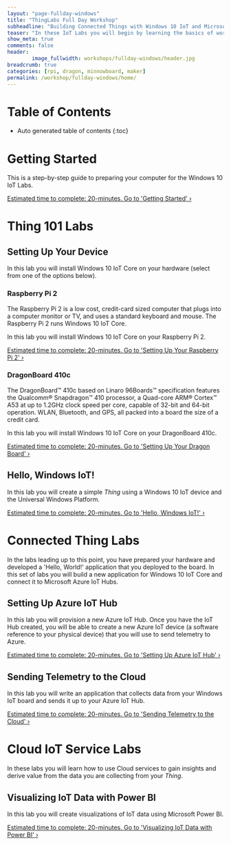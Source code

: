 ```yaml
---
layout: "page-fullday-windows"
title: "ThingLabs Full Day Workshop"
subheadline: "Building Connected Things with Windows 10 IoT and Microsoft Azure"
teaser: "In these IoT Labs you will begin by learning the basics of working with Windows 10 IoT Core connected to sensors and devices. You will move on to connecting the device to the Cloud. You will learn how to leverage Microsoft Azure services to collect data and control devices and use advanced services like analytics and machine learningto discover insights using your Things."
show_meta: true
comments: false
header: 
        image_fullwidth: workshops/fullday-windows/header.jpg
breadcrumb: true
categories: [rpi, dragon, minnowboard, maker]
permalink: /workshop/fullday-windows/home/
---
```


# Table of Contents
*  Auto generated table of contents
{:toc}

# Getting Started
This is a step-by-step guide to preparing your computer for the Windows 10 IoT Labs.

<a class="radius button small" href="{{ site.url }}/workshop/fullday-windows/getting-started/">Estimated time to complete: 20-minutes. Go to  'Getting Started' ›</a>

# Thing 101 Labs

## Setting Up Your Device
In this lab you will install Windows 10 IoT Core on your hardware (select from one of the options below). 

### Raspberry Pi 2
The Raspberry Pi 2 is a low cost, credit-card sized computer that plugs into a computer monitor or TV, and uses a standard keyboard and mouse. The Raspberry Pi 2 runs Windows 10 IoT Core.

In this lab you will install Windows 10 IoT Core on your Raspberry Pi 2.

<a class="radius button small" href="{{ site.url }}/workshop/fullday-windows/setup-rpi2/">Estimated time to complete: 20-minutes. Go to  'Setting Up Your Raspberry Pi 2' ›</a>

### DragonBoard 410c
The DragonBoard™ 410c based on Linaro 96Boards™ specification features the Qualcomm® Snapdragon™ 410 processor, a Quad-core ARM® Cortex™ A53 at up to 1.2GHz clock speed per core, capable of 32-bit and 64-bit operation. WLAN, Bluetooth, and GPS, all packed into a board the size of a credit card.

In this lab you will install Windows 10 IoT Core on your DragonBoard 410c.

<a class="radius button small" href="{{ site.url }}/workshop/fullday-windows/setup-dragon/">Estimated time to complete: 20-minutes. Go to  'Setting Up Your Dragon Board' ›</a>

## Hello, Windows IoT!
In this lab you will create a simple _Thing_ using a Windows 10 IoT device and the Universal Windows Platform. 

<a class="radius button small" href="{{ site.url }}/workshop/fullday-windows/hello-windows-iot/">Estimated time to complete: 20-minutes. Go to  'Hello, Windows IoT!' ›</a>

# Connected Thing Labs
In the labs leading up to this point, you have prepared your hardware and developed a 'Hello, World!' application that you deployed to the board. In this set of labs you will build a new application for Windows 10 IoT Core and connect it to Microsoft Azure IoT Hubs.

## Setting Up Azure IoT Hub
In this lab you will provision a new Azure IoT Hub. Once you have the IoT Hub created, you will be able to create a new Azure IoT device (a software reference to your physical device) that you will use to send telemetry to Azure.

<a class="radius button small" href="{{ site.url }}/workshop/fullday-windows/setup-azure-iot-hub/">Estimated time to complete: 20-minutes. Go to  'Setting Up Azure IoT Hub' ›</a>

## Sending Telemetry to the Cloud
In this lab you will write an application that collects data from your Windows IoT board and sends it up to your Azure IoT Hub.

<a class="radius button small" href="{{ site.url }}/workshop/fullday-windows/sending-telemetry/">Estimated time to complete: 20-minutes. Go to  'Sending Telemetry to the Cloud' ›</a>

# Cloud IoT Service Labs
In these labs you will learn how to use Cloud services to gain insights and derive value from the data you are collecting from your _Thing_.

## Visualizing IoT Data with Power BI
In this lab you will create visualizations of IoT data using Microsoft Power BI.

<a class="radius button small" href="{{ site.url }}/workshop/fullday-windows/visualize-iot-with-powerbi/">Estimated time to complete: 20-minutes. Go to  'Visualizing IoT Data with Power BI' ›</a>